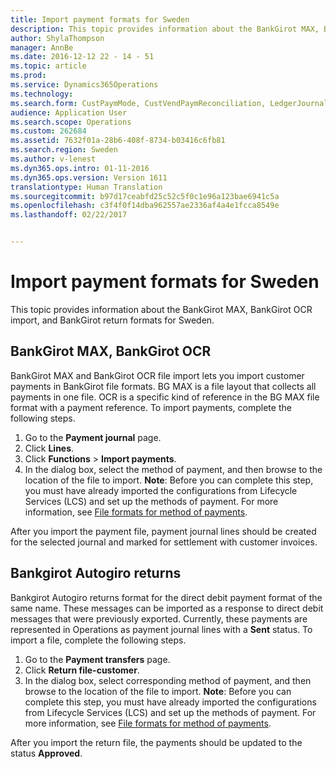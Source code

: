 ```yaml
---
title: Import payment formats for Sweden
description: This topic provides information about the BankGirot MAX, BankGirot OCR import, and BankGirot return formats for Sweden.
author: ShylaThompson
manager: AnnBe
ms.date: 2016-12-12 22 - 14 - 51
ms.topic: article
ms.prod: 
ms.service: Dynamics365Operations
ms.technology: 
ms.search.form: CustPaymMode, CustVendPaymReconciliation, LedgerJournalTransCustPaym, VendPaymMode
audience: Application User
ms.search.scope: Operations
ms.custom: 262684
ms.assetid: 7632f01a-28b6-408f-8734-b03416c6fb81
ms.search.region: Sweden
ms.author: v-lenest
ms.dyn365.ops.intro: 01-11-2016
ms.dyn365.ops.version: Version 1611
translationtype: Human Translation
ms.sourcegitcommit: b97d17ceabfd25c52c5f0c1e96a123bae6941c5a
ms.openlocfilehash: c3f4f0f14dba962557ae2336af4a4e1fcca8549e
ms.lasthandoff: 02/22/2017


---
```


# <a name="import-payment-formats-for-sweden"></a>Import payment formats for Sweden

This topic provides information about the BankGirot MAX, BankGirot OCR import, and BankGirot return formats for Sweden.

<a name="bankgirot-max-bankgirot-ocr"></a>BankGirot MAX, BankGirot OCR
----------------------------

BankGirot MAX and BankGirot OCR file import lets you import customer payments in BankGirot file formats. BG MAX is a file layout that collects all payments in one file. OCR is a specific kind of reference in the BG MAX file format with a payment reference. To import payments, complete the following steps.

1.  Go to the **Payment journal** page.
2.  Click **Lines**.
3.  Click **Functions** &gt; **Import payments**.
4.  In the dialog box, select the method of payment, and then browse to the location of the file to import. **Note**: Before you can complete this step, you must have already imported the configurations from Lifecycle Services (LCS) and set up the methods of payment. For more information, see [File formats for method of payments](select-file-formats-for-the-method-of-payments.md).

After you import the payment file, payment journal lines should be created for the selected journal and marked for settlement with customer invoices.

## <a name="bankgirot-autogiro-returns"></a>Bankgirot Autogiro returns
Bankgirot Autogiro returns format for the direct debit payment format of the same name. These messages can be imported as a response to direct debit messages that were previously exported. Currently, these payments are represented in Operations as payment journal lines with a **Sent** status. To import a file, complete the following steps.

1.  Go to the **Payment transfers** page.
2.  Click **Return file-customer**.
3.  In the dialog box, select corresponding method of payment, and then browse to the location of the file to import. **Note**: Before you can complete this step, you must have already imported the configurations from Lifecycle Services (LCS) and set up the methods of payment. For more information, see [File formats for method of payments](select-file-formats-for-the-method-of-payments.md).

After you import the return file, the payments should be updated to the status **Approved**.


